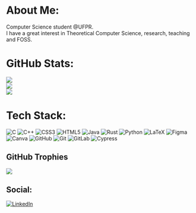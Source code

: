 # About Me:
Computer Science student @UFPR.<br>I have a great interest in Theoretical Computer Science, research, teaching and FOSS.

# GitHub Stats:
![](https://github-readme-stats.vercel.app/api?username=Aushiffer&theme=tokyonight&hide_border=true&include_all_commits=true&count_private=false)<br/>
![](https://nirzak-streak-stats.vercel.app/?user=Aushiffer&theme=tokyonight&hide_border=true)<br/>
![](https://github-readme-stats.vercel.app/api/top-langs/?username=Aushiffer&theme=tokyonight&hide_border=true&include_all_commits=true&count_private=false&layout=compact)

# Tech Stack:
![C](https://img.shields.io/badge/c-%2300599C.svg?style=for-the-badge&logo=c&logoColor=white) ![C++](https://img.shields.io/badge/c++-%2300599C.svg?style=for-the-badge&logo=c%2B%2B&logoColor=white) ![CSS3](https://img.shields.io/badge/css3-%231572B6.svg?style=for-the-badge&logo=css3&logoColor=white) ![HTML5](https://img.shields.io/badge/html5-%23E34F26.svg?style=for-the-badge&logo=html5&logoColor=white) ![Java](https://img.shields.io/badge/java-%23ED8B00.svg?style=for-the-badge&logo=openjdk&logoColor=white) ![Rust](https://img.shields.io/badge/rust-%23000000.svg?style=for-the-badge&logo=rust&logoColor=white) ![Python](https://img.shields.io/badge/python-3670A0?style=for-the-badge&logo=python&logoColor=ffdd54) ![LaTeX](https://img.shields.io/badge/latex-%23008080.svg?style=for-the-badge&logo=latex&logoColor=white) ![Figma](https://img.shields.io/badge/figma-%23F24E1E.svg?style=for-the-badge&logo=figma&logoColor=white) ![Canva](https://img.shields.io/badge/Canva-%2300C4CC.svg?style=for-the-badge&logo=Canva&logoColor=white) ![GitHub](https://img.shields.io/badge/github-%23121011.svg?style=for-the-badge&logo=github&logoColor=white) ![Git](https://img.shields.io/badge/git-%23F05033.svg?style=for-the-badge&logo=git&logoColor=white) ![GitLab](https://img.shields.io/badge/gitlab-%23181717.svg?style=for-the-badge&logo=gitlab&logoColor=white) ![Cypress](https://img.shields.io/badge/-cypress-%23E5E5E5?style=for-the-badge&logo=cypress&logoColor=058a5e)

## GitHub Trophies
![](https://github-profile-trophy.vercel.app/?username=Aushiffer&theme=tokyonight&no-frame=false&no-bg=false&margin-w=4)

## Social:
[![LinkedIn](https://img.shields.io/badge/LinkedIn-%230077B5.svg?logo=linkedin&logoColor=white)](https://linkedin.com/in/caioefm) 

<!-- Proudly created with GPRM ( https://gprm.itsvg.in ) -->
